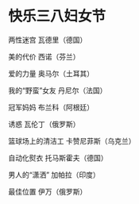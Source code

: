 # 快乐三八妇女节

两性迷宫 瓦德里（德国） 

美的代价 西诺（芬兰） 

爱的力量 奥马尔（土耳其） 

我的“野蛮”女友 丹尼尔（法国） 

冠军妈妈 布兰科（阿根廷） 

诱惑 瓦伦丁（俄罗斯） 

篮球场上的清洁工 卡赞尼菲斯（乌克兰） 

自动化熨衣 托马斯霍夫（德国） 

男人的“潇洒” 加帕拉（印度） 

最佳位置 伊万（俄罗斯）